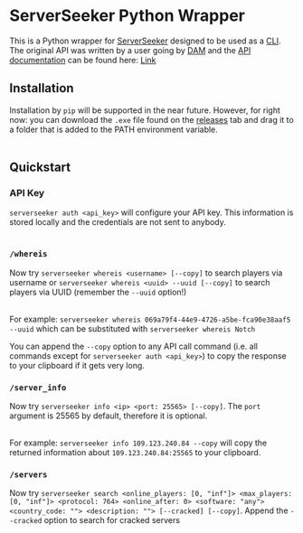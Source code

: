 # ServerSeeker Python Wrapper

This is a Python wrapper for [ServerSeeker](https://serverseeker.net/) designed to be used as a [CLI](https://en.wikipedia.org/wiki/Command-line_interface). The original API was written by a user going by [DAM](https://damcraft.de/) and the [API documentation](https://serverseeker.net/docs) can be found here: [Link](https://serverseeker.net/docs)

## Installation
Installation by `pip` will be supported in the near future. However, for right now: you can download the `.exe` file found on the [releases](https://github.com/Igyeom/ServerSeeker/releases) tab and drag it to a folder that is added to the PATH environment variable.<br><br>

## Quickstart
### API Key
`serverseeker auth <api_key>` will configure your API key. This information is stored locally and the credentials are not sent to anybody.<br><br>

### `/whereis`
Now try `serverseeker whereis <username> [--copy]` to search players via username or `serverseeker whereis <uuid> --uuid [--copy]` to search players via UUID (remember the `--uuid` option!)<br><br>


For example: `serverseeker whereis 069a79f4-44e9-4726-a5be-fca90e38aaf5 --uuid` which can be substituted with `serverseeker whereis Notch`

You can append the `--copy` option to any API call command (i.e. all commands except for `serverseeker auth <api_key>`) to copy the response to your clipboard if it gets very long.

### `/server_info`
Now try `serverseeker info <ip> <port: 25565> [--copy]`. The `port` argument is 25565 by default, therefore it is optional.<br><br>

For example: `serverseeker info 109.123.240.84 --copy` will copy the returned information about `109.123.240.84:25565` to your clipboard. 

### `/servers`
Now try `serverseeker search <online_players: [0, "inf"]> <max_players: [0, "inf"]> <protocol: 764> <online_after: 0> <software: "any"> <country_code: ""> <description: ""> [--cracked] [--copy]`. Append the `--cracked` option to search for cracked servers
